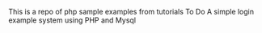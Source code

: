 This is a repo of php sample examples from tutorials
To Do
A simple login example system using PHP and Mysql

